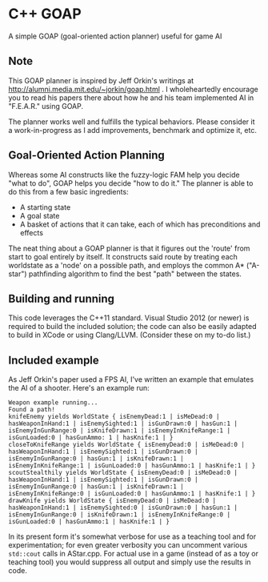 # C++ GOAP
A simple GOAP (goal-oriented action planner) useful for game AI

## Note
This GOAP planner is inspired by Jeff Orkin's writings at http://alumni.media.mit.edu/~jorkin/goap.html .
I wholeheartedly encourage you to read his papers there about how he and his team implemented AI in "F.E.A.R." using GOAP.

The planner works well and fulfills the typical behaviors. Please consider it a work-in-progress as I add improvements, benchmark and optimize it, etc.

## Goal-Oriented Action Planning

Whereas some AI constructs like the fuzzy-logic FAM help you decide "what to do", GOAP helps you decide "how to do it." The planner is able to do this from a few basic ingredients:
* A starting state
* A goal state
* A basket of actions that it can take, each of which has preconditions and effects

The neat thing about a GOAP planner is that it figures out the 'route' from start to goal entirely by itself. It constructs said route by treating each 
worldstate as a 'node' on a possible path, and employs the common A* ("A-star") pathfinding algorithm to find the best "path" between the states.

## Building and running

This code leverages the C++11 standard. Visual Studio 2012 (or newer) is required to build the included solution; the code can also be easily adapted to build in XCode or using Clang/LLVM. (Consider these on my to-do list.)

## Included example

As Jeff Orkin's paper used a FPS AI, I've written an example that emulates the AI of a shooter. Here's an example run:

	Weapon example running...
	Found a path!
	knifeEnemy yields WorldState { isEnemyDead:1 | isMeDead:0 | hasWeaponInHand:1 | isEnemySighted:1 | isGunDrawn:0 | hasGun:1 | isEnemyInGunRange:0 | isKnifeDrawn:1 | isEnemyInKnifeRange:1 | isGunLoaded:0 | hasGunAmmo: 1 | hasKnife:1 | }
	closeToKnifeRange yields WorldState { isEnemyDead:0 | isMeDead:0 | hasWeaponInHand:1 | isEnemySighted:1 | isGunDrawn:0 | isEnemyInGunRange:0 | hasGun:1 | isKnifeDrawn:1 | isEnemyInKnifeRange:1 | isGunLoaded:0 | hasGunAmmo:1 | hasKnife:1 | }
	scoutStealthily yields WorldState { isEnemyDead:0 | isMeDead:0 | hasWeaponInHand:1 | isEnemySighted:1 | isGunDrawn:0 | isEnemyInGunRange:0 | hasGun:1 | isKnifeDrawn:1 | isEnemyInKnifeRange:0 | isGunLoaded:0 | hasGunAmmo:1 | hasKnife:1 | }
	drawKnife yields WorldState { isEnemyDead:0 | isMeDead:0 | hasWeaponInHand:1 | isEnemySighted:0 | isGunDrawn:0 | hasGun:1 | isEnemyInGunRange:0 | isKnifeDrawn:1 | isEnemyInKnifeRange:0 | isGunLoaded:0 | hasGunAmmo:1 | hasKnife:1 | }

In its present form it's somewhat verbose for use as a teaching tool and for experimentation; for even greater verbosity you can uncomment various ```std::cout``` calls in AStar.cpp. For actual use in a game (instead of as a toy or teaching tool) you would suppress all output and simply use the results in code.
